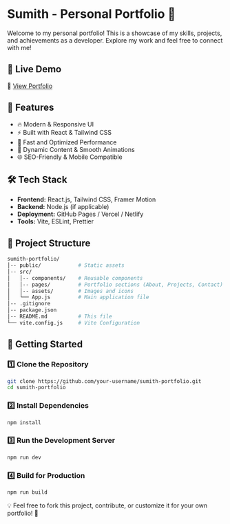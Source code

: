 # Sumith - Personal Portfolio 🚀

Welcome to my personal portfolio! This is a showcase of my skills, projects, and achievements as a developer. Explore my work and feel free to connect with me!

## 🌟 Live Demo

🔗 [View Portfolio](https://sumith-portfolio-dy60sc0f2-md-rosh02s-projects.vercel.app/)

## 📌 Features

- 🔥 Modern & Responsive UI
- ⚡ Built with React & Tailwind CSS
- 🚀 Fast and Optimized Performance
- 📜 Dynamic Content & Smooth Animations
- 🌐 SEO-Friendly & Mobile Compatible

## 🛠 Tech Stack

- **Frontend:** React.js, Tailwind CSS, Framer Motion
- **Backend:** Node.js (if applicable)
- **Deployment:** GitHub Pages / Vercel / Netlify
- **Tools:** Vite, ESLint, Prettier

## 📂 Project Structure

```bash
sumith-portfolio/
│-- public/            # Static assets
│-- src/
│   │-- components/    # Reusable components
│   │-- pages/         # Portfolio sections (About, Projects, Contact)
│   │-- assets/        # Images and icons
│   └── App.js         # Main application file
│-- .gitignore
│-- package.json
│-- README.md          # This file
└── vite.config.js     # Vite Configuration
```

## 🚀 Getting Started

### 1️⃣ Clone the Repository

```sh
git clone https://github.com/your-username/sumith-portfolio.git
cd sumith-portfolio
```

### 2️⃣ Install Dependencies

```sh
npm install
```

### 3️⃣ Run the Development Server

```sh
npm run dev
```

### 4️⃣ Build for Production

```sh
npm run build
```

💡 Feel free to fork this project, contribute, or customize it for your own portfolio! 🚀

